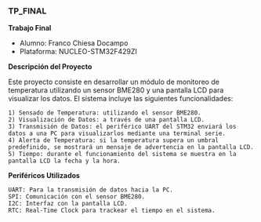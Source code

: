 ### TP_FINAL

**Trabajo Final**

- Alumno: Franco Chiesa Docampo
- Plataforma: NUCLEO-STM32F429ZI

**Descripción del Proyecto**

Este proyecto consiste en desarrollar un módulo de monitoreo de temperatura utilizando un sensor BME280 y una pantalla LCD para visualizar los datos. El sistema incluye las siguientes funcionalidades:

    1) Sensado de Temperatura: utilizando el sensor BME280.
    2) Visualización de Datos: a través de una pantalla LCD.
    3) Transmisión de Datos: el periférico UART del STM32 enviará los datos a una PC para visualizarlos mediante una terminal serie.
    4) Alerta de Temperatura: si la temperatura supera un umbral predefinido, se mostrará un mensaje de advertencia en la pantalla LCD.
    5) Tiempo: durante el funcionamiento del sistema se muestra en la pantalla LCD la fecha y la hora.

**Periféricos Utilizados**

    UART: Para la transmisión de datos hacia la PC.
    SPI: Comunicación con el sensor BME280.
    I2C: Interfaz con la pantalla LCD.
    RTC: Real-Time Clock para trackear el tiempo en el sistema.